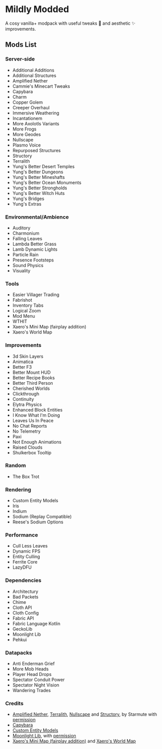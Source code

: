 # Mildly Modded

A cosy vanilla+ modpack with useful tweaks 🔧 and aesthetic ✨ improvements.

## Mods List

### Server-side

- Additional Additions
- Additional Structures
- Amplified Nether
- Cammie's Minecart Tweaks
- Capybara
- Charm
- Copper Golem
- Creeper Overhaul
- Immersive Weathering
- Incantationem
- More Axolotls Variants
- More Frogs
- More Geodes
- Nullscape
- Plasmo Voice
- Repurposed Structures
- Structory
- Terralith
- Yung's Better Desert Temples
- Yung's Better Dungeons
- Yung's Better Mineshafts
- Yung's Better Ocean Monuments
- Yung's Better Strongholds
- Yung's Better Witch Huts
- Yung's Bridges
- Yung's Extras

### Environmental/Ambience

- Auditory
- Charmonium
- Falling Leaves
- Lambda Better Grass
- Lamb Dynamic Lights
- Particle Rain
- Presence Footsteps
- Sound Physics
- Visuality

### Tools

- Easier Villager Trading
- Fabrishot
- Inventory Tabs
- Logical Zoom
- Mod Menu
- WTHIT
- Xaero's Mini Map (fairplay addition)
- Xaero's World Map

### Improvements

- 3d Skin Layers
- Animatica
- Better F3
- Better Mount HUD
- Better Recipe Books
- Better Third Person
- Cherished Worlds
- Clickthrough
- Continuity
- Elytra Physics
- Enhanced Block Entities
- I Know What I'm Doing
- Leaves Us In Peace
- No Chat Reports
- No Telemetry
- Paxi
- Not Enough Animations
- Raised Clouds
- Shulkerbox Tooltip

### Random

- The Box Trot

### Rendering

- Custom Entity Models
- Iris
- Indium
- Sodium (Replay Compatible)
- Reese's Sodium Options

### Performance

- Cull Less Leaves
- Dynamic FPS
- Entity Culling
- Ferrite Core
- LazyDFU

### Dependencies

- Architectury
- Bad Packets
- Chime
- Cloth API
- Cloth Config
- Fabric API
- Fabric Language Kotlin
- GeckoLib
- Moonlight Lib
- Pehkui

### Datapacks

- Anti Enderman Grief
- More Mob Heads
- Player Head Drops
- Spectator Conduit Power
- Spectator Night Vision
- Wandering Trades

### Credits

- [Amplified Nether](https://www.curseforge.com/minecraft/mc-mods/amplified-nether), [Terralith](https://www.curseforge.com/minecraft/mc-mods/terralith), [Nullscape](https://www.curseforge.com/minecraft/mc-mods/nullscape) and [Structory](https://www.curseforge.com/minecraft/mc-mods/structory), by Starmute with [permission](https://stardustlabs.miraheze.org/wiki/Stardust_Labs_Wiki:About#License)
- [Capybara](https://www.curseforge.com/minecraft/mc-mods/capybara-fabric)
- [Custom Entity Models](https://modrinth.com/mod/cem)
- [Moonlight Lib](https://www.curseforge.com/minecraft/mc-mods/selene), with [permission](https://www.curseforge.com/minecraft/mc-mods/selene?page=3#comments)
- [Xaero's Mini Map (fairplay addition)](https://www.curseforge.com/minecraft/mc-mods/xaeros-minimap) and [Xaero's World Map](https://www.curseforge.com/minecraft/mc-mods/xaeros-world-map)

